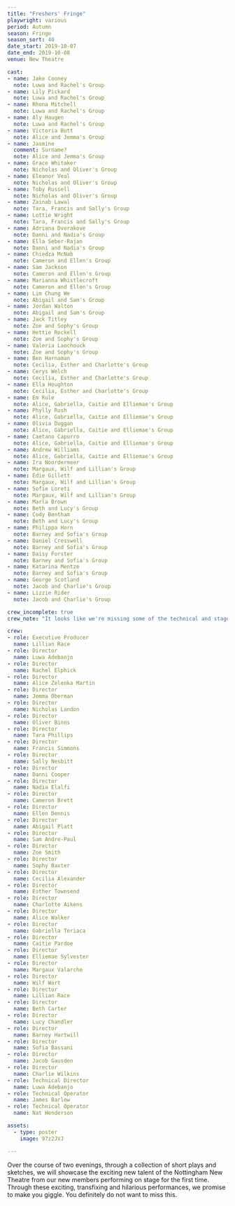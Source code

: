 ```yaml
---
title: "Freshers' Fringe"
playwright: various
period: Autumn
season: Fringe 
season_sort: 40
date_start: 2019-10-07
date_end: 2019-10-08
venue: New Theatre

cast:
- name: Jake Cooney
  note: Luwa and Rachel's Group
- name: Lily Pickard 
  note: Luwa and Rachel's Group
- name: Rhona Mitchell
  note: Luwa and Rachel's Group
- name: Aly Haugen
  note: Luwa and Rachel's Group
- name: Victoria Butt
  note: Alice and Jemma's Group
- name: Jasmine 
  comment: Surname? 
  note: Alice and Jemma's Group
- name: Grace Whitaker 
  note: Nicholas and Oliver's Group 
- name: Eleanor Veal 
  note: Nicholas and Oliver's Group 
- name: Toby Russell 
  note: Nicholas and Oliver's Group 
- name: Zainab Lawal
  note: Tara, Francis and Sally's Group 
- name: Lottie Wright 
  note: Tara, Francis and Sally's Group 
- name: Adriana Dvorakove
  note: Danni and Nadia's Group 
- name: Ella Seber-Rajan
  note: Danni and Nadia's Group
- name: Chiedza McNab 
  note: Cameron and Ellen's Group
- name: Sam Jackson
  note: Cameron and Ellen's Group
- name: Marianna Whistlecroft 
  note: Cameron and Ellen's Group
- name: Lim Chung We
  note: Abigail and Sam's Group
- name: Jordan Walton
  note: Abigail and Sam's Group
- name: Jack Titley 
  note: Zoe and Sophy's Group 
- name: Hettie Rockell
  note: Zoe and Sophy's Group 
- name: Valeria Laochouck
  note: Zoe and Sophy's Group 
- name: Ben Harnaman
  note: Cecilia, Esther and Charlotte's Group
- name: Cerys Welch
  note: Cecilia, Esther and Charlotte's Group
- name: Ella Houghton
  note: Cecilia, Esther and Charlotte's Group
- name: Em Rule 
  note: Alice, Gabriella, Caitie and Elliemae's Group
- name: Phylly Rush
  note: Alice, Gabriella, Caitie and Elliemae's Group
- name: Olivia Duggan
  note: Alice, Gabriella, Caitie and Elliemae's Group
- name: Caetano Capurro 
  note: Alice, Gabriella, Caitie and Elliemae's Group
- name: Andrew Williams
  note: Alice, Gabriella, Caitie and Elliemae's Group
- name: Ira Noordermeer
  note: Margaux, Wilf and Lillian's Group
- name: Edie Gillett 
  note: Margaux, Wilf and Lillian's Group
- name: Sofie Loreti
  note: Margaux, Wilf and Lillian's Group
- name: Marla Brown 
  note: Beth and Lucy's Group
- name: Cody Bentham 
  note: Beth and Lucy's Group
- name: Philippa Horn
  note: Barney and Sofia's Group
- name: Daniel Cresswell
  note: Barney and Sofia's Group
- name: Daisy Forster
  note: Barney and Sofia's Group
- name: Katarina Mentze 
  note: Barney and Sofia's Group
- name: George Scotland 
  note: Jacob and Charlie's Group
- name: Lizzie Rider 
  note: Jacob and Charlie's Group 

crew_incomplete: true 
crew_note: "It looks like we're missing some of the technical and stage crew."

crew: 
- role: Executive Producer
  name: Lillian Race
- role: Director 
  name: Luwa Adebanjo
- role: Director 
  name: Rachel Elphick 
- role: Director 
  name: Alice Zelenka Martin
- role: Director 
  name: Jemma Oberman 
- role: Director 
  name: Nicholas Landon
- role: Director 
  name: Oliver Binns
- role: Director 
  name: Tara Phillips 
- role: Director 
  name: Francis Simmons 
- role: Director 
  name: Sally Nesbitt 
- role: Director 
  name: Danni Cooper 
- role: Director 
  name: Nadia Elalfi
- role: Director 
  name: Cameron Brett
- role: Director 
  name: Ellen Dennis
- role: Director 
  name: Abigail Platt 
- role: Director 
  name: Sam Andre-Paul
- role: Director 
  name: Zoe Smith
- role: Director 
  name: Sophy Baxter
- role: Director 
  name: Cecilia Alexander
- role: Director 
  name: Esther Townsend 
- role: Director 
  name: Charlotte Aikens
- role: Director 
  name: Alice Walker 
- role: Director 
  name: Gabriella Teriaca
- role: Director 
  name: Caitie Pardoe 
- role: Director 
  name: Elliemae Sylvester
- role: Director 
  name: Margaux Valarche 
- role: Director 
  name: Wilf Wort
- role: Director 
  name: Lillian Race 
- role: Director 
  name: Beth Carter
- role: Director 
  name: Lucy Chandler
- role: Director 
  name: Barney Hartwill
- role: Director 
  name: Sofia Bassani
- role: Director 
  name: Jacob Gausden
- role: Director 
  name: Charlie Wilkins
- role: Technical Director
  name: Luwa Adebanjo
- role: Technical Operator
  name: James Barlow
- role: Technical Operator 
  name: Nat Henderson 

assets:
  - type: poster
    image: 97z2JVJ

---
```


Over the course of two evenings, through a collection of short plays and sketches, we will showcase the exciting new talent of the Nottingham New Theatre from our new members performing on stage for the first time. Through these exciting, transfixing and hilarious performances, we promise to make you giggle. You definitely do not want to miss this.
